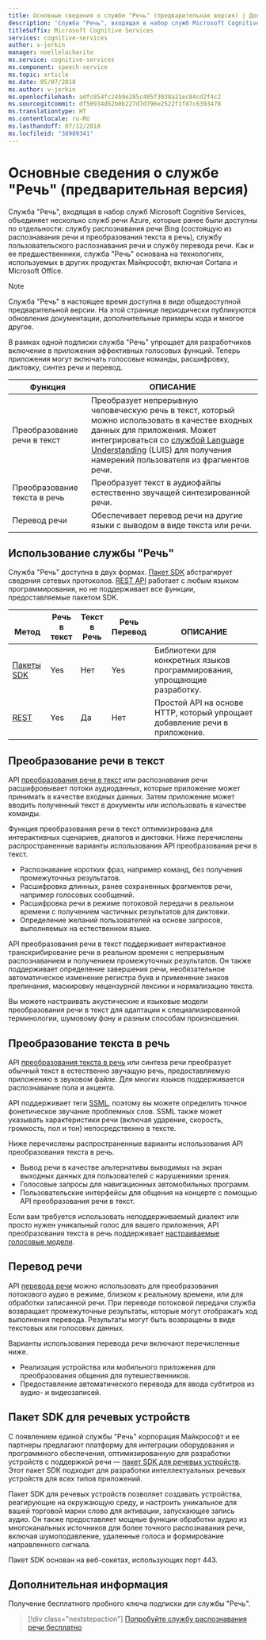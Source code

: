 ```yaml
---
title: Основные сведения о службе "Речь" (предварительная версия) | Документация Майкрософт
description: 'Служба "Речь", входящая в набор служб Microsoft Cognitive Services, объединяет несколько служб речи Azure, которые ранее были доступны по отдельности: службу распознавания речи Bing (состоящую из распознавания речи и преобразования текста в речь), службу пользовательского распознавания речи и службу перевода речи.'
titleSuffix: Microsoft Cognitive Services
services: cognitive-services
author: v-jerkin
manager: noellelacharite
ms.service: cognitive-services
ms.component: speech-service
ms.topic: article
ms.date: 05/07/2018
ms.author: v-jerkin
ms.openlocfilehash: adfc854fc24b9e285c405f3038a21ec84cd2f4c2
ms.sourcegitcommit: df50934d52b0b227d7d796e2522f1fd7c6393478
ms.translationtype: HT
ms.contentlocale: ru-RU
ms.lasthandoff: 07/12/2018
ms.locfileid: "38989341"
---
```

# <a name="what-is-the-speech-service-preview"></a>Основные сведения о службе "Речь" (предварительная версия)

Служба "Речь", входящая в набор служб Microsoft Cognitive Services, объединяет несколько служб речи Azure, которые ранее были доступны по отдельности: службу распознавания речи Bing (состоящую из распознавания речи и преобразования текста в речь), службу пользовательского распознавания речи и службу перевода речи. Как и ее предшественники, служба "Речь" основана на технологиях, используемых в других продуктах Майкрософт, включая Cortana и Microsoft Office.

> [!NOTE]
> Служба "Речь" в настоящее время доступна в виде общедоступной предварительной версии. На этой странице периодически публикуются обновления документации, дополнительные примеры кода и многое другое.

В рамках одной подписки служба "Речь" упрощает для разработчиков включение в приложения эффективных голосовых функций. Теперь приложения могут включать голосовые команды, расшифровку, диктовку, синтез речи и перевод.

|Функция|ОПИСАНИЕ|
|-|-|
|Преобразование речи в текст|Преобразует непрерывную человеческую речь в текст, который можно использовать в качестве входных данных для приложения. Может интегрироваться со [службой Language Understanding](https://docs.microsoft.com/azure/cognitive-services/luis/) (LUIS) для получения намерений пользователя из фрагментов речи.|
|Преобразование текста в речь|Преобразует текст в аудиофайлы естественно звучащей синтезированной речи.|
|Перевод&nbsp;речи|Обеспечивает перевод речи на другие языки с выводом в виде текста или речи.|

## <a name="using-the-speech-service"></a>Использование службы "Речь"

Служба "Речь" доступна в двух формах. [Пакет SDK](speech-sdk.md) абстрагирует сведения сетевых протоколов. [REST API](rest-apis.md) работает с любым языком программирования, но не поддерживает все функции, предоставляемые пакетом SDK.

|<br>Метод|Речь<br>в текст|Текст в<br>Речь|Речь<br>Перевод|<br>ОПИСАНИЕ|
|-|-|-|-|-|
|[Пакеты SDK](speech-sdk.md)|Yes|Нет |Yes|Библиотеки для конкретных языков программирования, упрощающие разработку.|
|[REST](rest-apis.md)|Yes|Да|Нет |Простой API на основе HTTP, который упрощает добавление речи в приложение.|

## <a name="speech-to-text"></a>Преобразование речи в текст

API [преобразования речи в текст](speech-to-text.md) или распознавания речи расшифровывает потоки аудиоданных, которые приложение может принимать в качестве входных данных. Затем приложение может вводить полученный текст в документы или использовать в качестве команды.

Функция преобразования речи в текст оптимизирована для интерактивных сценариев, диалогов и диктовки. Ниже перечислены распространенные варианты использования API преобразования речи в текст. 

* Распознавание коротких фраз, например команд, без получения промежуточных результатов.
* Расшифровка длинных, ранее сохраненных фрагментов речи, например голосовых сообщений.
* Расшифровка речи в режиме потоковой передачи в реальном времени с получением частичных результатов для диктовки.
* Определение желаний пользователей на основе запросов, выполняемых на естественном языке.

API преобразования речи в текст поддерживает интерактивное транскрибирование речи в реальном времени с непрерывным распознаванием и получением промежуточных результатов. Он также поддерживает определение завершения речи, необязательное автоматическое изменение регистра букв и применение знаков препинания, маскировку нецензурной лексики и нормализацию текста.

Вы можете настраивать акустические и языковые модели преобразования речи в текст для адаптации к специализированной терминологии, шумовому фону и разным способам произношения.

## <a name="text-to-speech"></a>Преобразование текста в речь

API [преобразования текста в речь](text-to-speech.md) или синтеза речи преобразует обычный текст в естественно звучащую речь, предоставляемую приложению в звуковом файле. Для многих языков поддерживается распознавание пола и акцента.

API поддерживает теги [SSML](speech-synthesis-markup.md), поэтому вы можете определить точное фонетическое звучание проблемных слов. SSML также может указывать характеристики речи (включая ударение, скорость, громкость, пол и тон) непосредственно в тексте.

Ниже перечислены распространенные варианты использования API преобразования текста в речь.

* Вывод речи в качестве альтернативы выводимых на экран выходных данных для пользователей с нарушениями зрения.
* Голосовые запросы для навигационных автомобильных программ.
* Пользовательские интерфейсы для общения на концерте с помощью API преобразования речи в текст.

Если вам требуется использовать неподдерживаемый диалект или просто нужен уникальный голос для вашего приложения, API преобразования текста в речь поддерживает [настраиваемые голосовые модели](how-to-customize-voice-font.md).

## <a name="speech-translation"></a>Перевод речи

API [перевода речи](speech-translation.md) можно использовать для преобразования потокового аудио в режиме, близком к реальному времени, или для обработки записанной речи. При переводе потоковой передачи служба возвращает промежуточные результаты, которые могут отображать ход выполнения перевода. Результаты могут быть возвращены в виде текстовых или голосовых данных.

Варианты использования перевода речи включают перечисленные ниже.

* Реализация устройства или мобильного приложения для преобразования общения для путешественников. 
* Предоставление автоматического перевода для ввода субтитров из аудио- и видеозаписей.

## <a name="speech-devices-sdk"></a>Пакет SDK для речевых устройств

С появлением единой службы "Речь" корпорация Майкрософт и ее партнеры предлагают платформу для интеграции оборудования и программного обеспечения, оптимизированную для разработки устройств с поддержкой речи — [пакет SDK для речевых устройств](speech-devices-sdk.md). Этот пакет SDK подходит для разработки интеллектуальных речевых устройств для всех типов приложений.

Пакет SDK для речевых устройств позволяет создавать устройства, реагирующие на окружающую среду, и настроить уникальное для вашей торговой марки слово для активации, запускающее запись аудио. Он также предоставляет мощные функции обработки аудио из многоканальных источников для более точного распознавания речи, включая шумоподавление, удаленные голоса и формирование направленного сигнала.

Пакет SDK основан на веб-сокетах, использующих порт 443.

## <a name="next-steps"></a>Дополнительная информация

Получение бесплатного пробного ключа подписки для службы "Речь".

> [!div class="nextstepaction"]
> [Попробуйте службу распознавания речи бесплатно](get-started.md)
